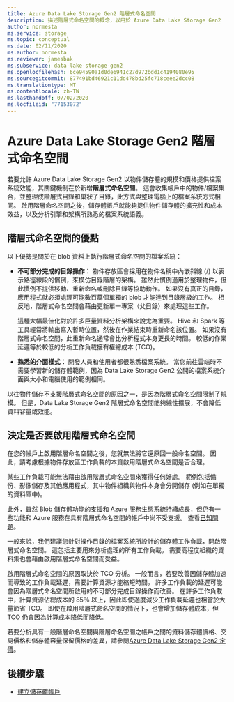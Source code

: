 ```yaml
---
title: Azure Data Lake Storage Gen2 階層式命名空間
description: 描述階層式命名空間的概念，以用於 Azure Data Lake Storage Gen2
author: normesta
ms.service: storage
ms.topic: conceptual
ms.date: 02/11/2020
ms.author: normesta
ms.reviewer: jamesbak
ms.subservice: data-lake-storage-gen2
ms.openlocfilehash: 6ce94590a1d0de6941c27d972bdd1c4194080e95
ms.sourcegitcommit: 877491bd46921c11dd478bd25fc718ceee2dcc08
ms.translationtype: MT
ms.contentlocale: zh-TW
ms.lasthandoff: 07/02/2020
ms.locfileid: "77153072"
---
```

# <a name="azure-data-lake-storage-gen2-hierarchical-namespace"></a>Azure Data Lake Storage Gen2 階層式命名空間

若要允許 Azure Data Lake Storage Gen2 以物件儲存體的規模和價格提供檔案系統效能，其關鍵機制在於新增**階層式命名空間**。 這會收集帳戶中的物件/檔案集合，並整理成階層式目錄和巢狀子目錄，此方式與整理電腦上的檔案系統方式相同。 啟用階層命名空間之後，儲存體帳戶就能夠提供物件儲存體的擴充性和成本效益，以及分析引擎和架構所熟悉的檔案系統語義。

## <a name="the-benefits-of-a-hierarchical-namespace"></a>階層式命名空間的優點

以下優勢是關於在 blob 資料上執行階層式命名空間的檔案系統：

- **不可部分完成的目錄操作：** 物件存放區會採用在物件名稱中內嵌斜線 (/) 以表示路徑線段的慣例，來模仿目錄階層的架構。 雖然此慣例適用於整理物件，但此慣例不提供移動、重新命名或刪除目錄等協助動作。 如果沒有真正的目錄，應用程式就必須處理可能數百萬個單獨的 blob 才能達到目錄層級的工作。 相反地，階層式命名空間會藉由更新單一專案（父目錄）來處理這些工作。

    這種大幅最佳化對於許多巨量資料分析架構來說尤為重要。 Hive 和 Spark 等工具經常將輸出寫入暫時位置，然後在作業結束時重新命名該位置。 如果沒有階層式命名空間，此重新命名通常會比分析程式本身更長的時間。 較低的作業延遲等於較低的分析工作負載擁有權總成本 (TCO)。

- **熟悉的介面樣式：** 開發人員和使用者都很熟悉檔案系統。 當您前往雲端時不需要學習新的儲存體範例，因為 Data Lake Storage Gen2 公開的檔案系統介面與大小和電腦使用的範例相同。

以往物件儲存不支援階層式命名空間的原因之一，是因為階層式命名空間限制了規模。 但是，Data Lake Storage Gen2 階層式命名空間能夠線性擴展，不會降低資料容量或效能。

## <a name="deciding-whether-to-enable-a-hierarchical-namespace"></a>決定是否要啟用階層式命名空間

在您的帳戶上啟用階層命名空間之後，您就無法將它還原回一般命名空間。 因此，請考慮根據物件存放區工作負載的本質啟用階層式命名空間是否合理。

某些工作負載可能無法藉由啟用階層式命名空間來獲得任何好處。 範例包括備份、影像儲存及其他應用程式，其中物件組織與物件本身會分開儲存 (例如在單獨的資料庫中)。 

此外，雖然 Blob 儲存體功能的支援和 Azure 服務生態系統持續成長，但仍有一些功能和 Azure 服務在具有階層式命名空間的帳戶中尚不受支援。 查看[已知問題](data-lake-storage-known-issues.md)。 

一般來說，我們建議您針對操作目錄的檔案系統所設計的儲存體工作負載，開啟階層式命名空間。 這包括主要用來分析處理的所有工作負載。 需要高程度組織的資料集也會藉由啟用階層式命名空間而受益。

啟用階層式命名空間的原因取決於 TCO 分析。 一般而言，若要改善因儲存體加速而導致的工作負載延遲，需要計算資源才能縮短時間。 許多工作負載的延遲可能會因為階層式命名空間所啟用的不可部分完成目錄操作而改善。 在許多工作負載中，計算資源佔總成本的 85％ 以上，因此即使適度減少工作負載延遲也相當於大量節省 TCO。 即使在啟用階層式命名空間的情況下，也會增加儲存體成本，但 TCO 仍會因為計算成本降低而降低。

若要分析具有一般階層命名空間與階層命名空間之帳戶之間的資料儲存體價格、交易價格和儲存體容量保留價格的差異，請參閱[Azure Data Lake Storage Gen2 定價](https://azure.microsoft.com/pricing/details/storage/data-lake/)。

## <a name="next-steps"></a>後續步驟

- [建立儲存體帳戶](./data-lake-storage-quickstart-create-account.md)
